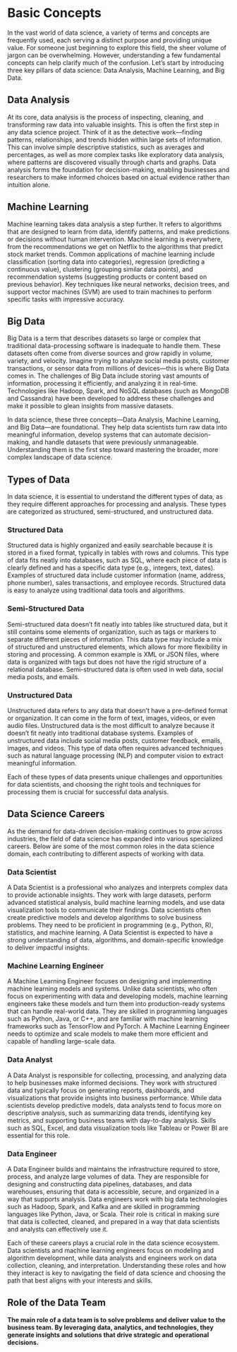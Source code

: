 # Basic Concepts

In the vast world of data science, a variety of terms and concepts are frequently used, each serving a distinct purpose and providing unique value. For someone just beginning to explore this field, the sheer volume of jargon can be overwhelming. However, understanding a few fundamental concepts can help clarify much of the confusion. Let’s start by introducing three key pillars of data science: Data Analysis, Machine Learning, and Big Data.

## Data Analysis
At its core, data analysis is the process of inspecting, cleaning, and transforming raw data into valuable insights. This is often the first step in any data science project. Think of it as the detective work—finding patterns, relationships, and trends hidden within large sets of information. This can involve simple descriptive statistics, such as averages and percentages, as well as more complex tasks like exploratory data analysis, where patterns are discovered visually through charts and graphs. Data analysis forms the foundation for decision-making, enabling businesses and researchers to make informed choices based on actual evidence rather than intuition alone.

## Machine Learning
Machine learning takes data analysis a step further. It refers to algorithms that are designed to learn from data, identify patterns, and make predictions or decisions without human intervention. Machine learning is everywhere, from the recommendations we get on Netflix to the algorithms that predict stock market trends. Common applications of machine learning include classification (sorting data into categories), regression (predicting a continuous value), clustering (grouping similar data points), and recommendation systems (suggesting products or content based on previous behavior). Key techniques like neural networks, decision trees, and support vector machines (SVM) are used to train machines to perform specific tasks with impressive accuracy.

## Big Data
Big Data is a term that describes datasets so large or complex that traditional data-processing software is inadequate to handle them. These datasets often come from diverse sources and grow rapidly in volume, variety, and velocity. Imagine trying to analyze social media posts, customer transactions, or sensor data from millions of devices—this is where Big Data comes in. The challenges of Big Data include storing vast amounts of information, processing it efficiently, and analyzing it in real-time. Technologies like Hadoop, Spark, and NoSQL databases (such as MongoDB and Cassandra) have been developed to address these challenges and make it possible to glean insights from massive datasets.

In data science, these three concepts—Data Analysis, Machine Learning, and Big Data—are foundational. They help data scientists turn raw data into meaningful information, develop systems that can automate decision-making, and handle datasets that were previously unmanageable. Understanding them is the first step toward mastering the broader, more complex landscape of data science.

## Types of Data
In data science, it is essential to understand the different types of data, as they require different approaches for processing and analysis. These types are categorized as structured, semi-structured, and unstructured data.

### Structured Data
Structured data is highly organized and easily searchable because it is stored in a fixed format, typically in tables with rows and columns. This type of data fits neatly into databases, such as SQL, where each piece of data is clearly defined and has a specific data type (e.g., integers, text, dates). Examples of structured data include customer information (name, address, phone number), sales transactions, and employee records. Structured data is easy to analyze using traditional data tools and algorithms.

### Semi-Structured Data
Semi-structured data doesn’t fit neatly into tables like structured data, but it still contains some elements of organization, such as tags or markers to separate different pieces of information. This data type may include a mix of structured and unstructured elements, which allows for more flexibility in storing and processing. A common example is XML or JSON files, where data is organized with tags but does not have the rigid structure of a relational database. Semi-structured data is often used in web data, social media posts, and emails.

### Unstructured Data
Unstructured data refers to any data that doesn’t have a pre-defined format or organization. It can come in the form of text, images, videos, or even audio files. Unstructured data is the most difficult to analyze because it doesn’t fit neatly into traditional database systems. Examples of unstructured data include social media posts, customer feedback, emails, images, and videos. This type of data often requires advanced techniques such as natural language processing (NLP) and computer vision to extract meaningful information.

Each of these types of data presents unique challenges and opportunities for data scientists, and choosing the right tools and techniques for processing them is crucial for successful data analysis.

## Data Science Careers
As the demand for data-driven decision-making continues to grow across industries, the field of data science has expanded into various specialized careers. Below are some of the most common roles in the data science domain, each contributing to different aspects of working with data.

### Data Scientist
A Data Scientist is a professional who analyzes and interprets complex data to provide actionable insights. They work with large datasets, perform advanced statistical analysis, build machine learning models, and use data visualization tools to communicate their findings. Data scientists often create predictive models and develop algorithms to solve business problems. They need to be proficient in programming (e.g., Python, R), statistics, and machine learning. A Data Scientist is expected to have a strong understanding of data, algorithms, and domain-specific knowledge to deliver impactful insights.

### Machine Learning Engineer
A Machine Learning Engineer focuses on designing and implementing machine learning models and systems. Unlike data scientists, who often focus on experimenting with data and developing models, machine learning engineers take these models and turn them into production-ready systems that can handle real-world data. They are skilled in programming languages such as Python, Java, or C++, and are familiar with machine learning frameworks such as TensorFlow and PyTorch. A Machine Learning Engineer needs to optimize and scale models to make them more efficient and capable of handling large-scale data.

### Data Analyst
A Data Analyst is responsible for collecting, processing, and analyzing data to help businesses make informed decisions. They work with structured data and typically focus on generating reports, dashboards, and visualizations that provide insights into business performance. While data scientists develop predictive models, data analysts tend to focus more on descriptive analysis, such as summarizing data trends, identifying key metrics, and supporting business teams with day-to-day analysis. Skills such as SQL, Excel, and data visualization tools like Tableau or Power BI are essential for this role.

### Data Engineer
A Data Engineer builds and maintains the infrastructure required to store, process, and analyze large volumes of data. They are responsible for designing and constructing data pipelines, databases, and data warehouses, ensuring that data is accessible, secure, and organized in a way that supports analysis. Data engineers work with big data technologies such as Hadoop, Spark, and Kafka and are skilled in programming languages like Python, Java, or Scala. Their role is critical in making sure that data is collected, cleaned, and prepared in a way that data scientists and analysts can effectively use it.

Each of these careers plays a crucial role in the data science ecosystem. Data scientists and machine learning engineers focus on modeling and algorithm development, while data analysts and engineers work on data collection, cleaning, and interpretation. Understanding these roles and how they interact is key to navigating the field of data science and choosing the path that best aligns with your interests and skills.

## Role of the Data Team
**The main role of a data team is to solve problems and deliver value to the business team. By leveraging data, analytics, and technologies, they generate insights and solutions that drive strategic and operational decisions.**

